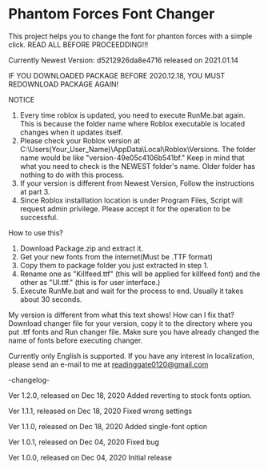 # Phantom Forces Font Changer
This project helps you to change the font for phanton forces with a simple click.
READ ALL BEFORE PROCEEDDING!!!

Currently Newest Version: d5212926da8e4716 released on 2021.01.14

IF YOU DOWNLOADED PACKAGE BEFORE 2020.12.18, YOU MUST REDOWNLOAD PACKAGE AGAIN!

NOTICE
  1. Every time roblox is updated, you need to execute RunMe.bat again. This is because the folder name where Roblox executable is located changes when it updates itself.
  2. Please check your Roblox version at C:\Users\(Your_User_Name)\AppData\Local\Roblox\Versions. The folder name would be like "version-49e05c4106b541bf." Keep in mind that what you need to check is the NEWEST folder's name. Older folder has nothing to do with this process.
  3. If your version is different from Newest Version, Follow the instructions at part 3.
  4. Since Roblox installlation location is under Program Files, Script will request admin privilege. Please accept it for the operation to be successful.

  How to use this?
  1. Download Package.zip and extract it.
  2. Get your new fonts from the internet(Must be .TTF format) 
  3. Copy them to package folder you just extracted in step 1.
  4. Rename one as "Killfeed.ttf" (this will be applied for killfeed font) and the other as "UI.ttf." (this is for user interface.)
  5. Execute RunMe.bat and wait for the process to end. Usually it takes about 30 seconds.


My version is different from what this text shows! How can I fix that?
  Download changer file for your version, copy it to the directory where you put .ttf fonts and Run changer file. Make sure you have already changed the name of fonts before executing changer.
  
  
Currently only English is supported. If you have any interest in localization, please send an e-mail to me at readinggate0120@gmail.com


-changelog-

Ver 1.2.0, released on Dec 18, 2020
Added reverting to stock fonts option.

Ver 1.1.1, released on Dec 18, 2020
Fixed wrong settings

Ver 1.1.0, released on Dec 18, 2020
Added single-font option
 
Ver 1.0.1, released on Dec 04, 2020
Fixed bug

Ver 1.0.0, released on Dec 04, 2020
Initial release
